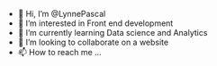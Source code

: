 - 👋 Hi, I’m @LynnePascal
- 👀 I’m interested in Front end development
- 🌱 I’m currently learning Data science and Analytics
- 💞️ I’m looking to collaborate on a website
- 📫 How to reach me ...

<!---
LynnePascal/LynnePascal is a ✨ special ✨ repository because its `README.md` (this file) appears on your GitHub profile.
You can click the Preview link to take a look at your changes.
--->
